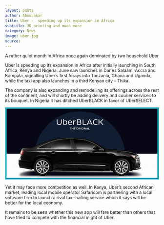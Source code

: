 ```yaml
---
layout: posts
author: Aboubakar
title: Uber -  speeding up its expansion in Africa
subtitle: 3D printing and much more
category: News
image: uber.jpg
source:
---
```


A rather quiet month in Africa once again dominated by two household Uber 

Uber is speeding up its expansion in Africa after initially launching in South Africa, Kenya and Nigeria. June saw launches in Dar es Salaam, Accra and Kampala, signalling Uber’s first forays into Tanzania, Ghana and Uganda, while the taxi app also launches in a third Kenyan city – Thika.

The company is also expanding and remodelling its offerings across the rest of the continent, and will shortly be adding delivery and courier services to its bouquet. In Nigeria it has ditched UberBLACK in favor of UberSELECT.

<img src="/img/black.png">



Yet it may face more competition as well. In Kenya, Uber’s second African market, leading local mobile operator Safaricom is partnering with a local software firm to launch a rival taxi-hailing service which it says will be better for the local economy.

It remains to be seen whether this new app will fare better than others that have tried to compete with the financial might of Uber.

